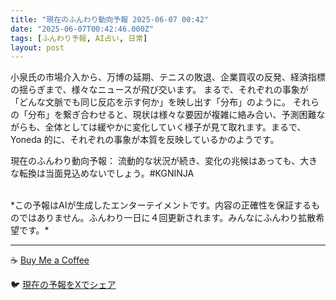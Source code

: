 ```yaml
---
title: "現在のふんわり動向予報 2025-06-07 00:42"
date: "2025-06-07T00:42:46.000Z"
tags: [ふんわり予報, AI占い, 日常]
layout: post
---
```


小泉氏の市場介入から、万博の延期、テニスの敗退、企業買収の反発、経済指標の揺らぎまで、様々なニュースが飛び交います。  まるで、それぞれの事象が「どんな文脈でも同じ反応を示す何か」を映し出す「分布」のように。  それらの「分布」を繋ぎ合わせると、現状は様々な要因が複雑に絡み合い、予測困難ながらも、全体としては緩やかに変化していく様子が見て取れます。まるで、Yoneda 的に、それぞれの事象が本質を反映しているかのようです。

現在のふんわり動向予報：
流動的な状況が続き、変化の兆候はあっても、大きな転換は当面見込めないでしょう。#KGNINJA

<br>
*この予報はAIが生成したエンターテイメントです。内容の正確性を保証するものではありません。ふんわり一日に４回更新されます。みんなにふんわり拡散希望です。*

---
☕️ [Buy Me a Coffee](https://www.buymeacoffee.com/kgninja)

🐦 [現在の予報をXでシェア](https://twitter.com/intent/tweet?text=%E7%8F%BE%E5%9C%A8%E3%81%AE%E3%81%B5%E3%82%93%E3%82%8F%E3%82%8A%E4%BA%88%E5%A0%B1%3A%20%E3%80%8C%E5%B0%8F%E6%B3%89%E6%B0%8F%E3%81%AE%E5%B8%82%E5%A0%B4%E4%BB%8B%E5%85%A5%E3%81%8B%E3%82%89%E3%80%81%E4%B8%87%E5%8D%9A%E3%81%AE%E5%BB%B6%E6%9C%9F%E3%80%81%E3%83%86%E3%83%8B%E3%82%B9%E3%81%AE%E6%95%97%E9%80%80%E3%80%81%E4%BC%81%E6%A5%AD%E8%B2%B7%E5%8F%8E%E3%81%AE%E5%8F%8D%E7%99%BA%E3%80%81%E7%B5%8C%E6%B8%88%E6%8C%87%E6%A8%99%E3%81%AE%E6%8F%BA%E3%82%89%E3%81%8E%E3%81%BE%E3%81%A7%E3%80%81%E6%A7%98%E3%80%85%E3%81%AA%E3%83%8B%E3%83%A5%E3%83%BC%E3%82%B9%E3%81%8C%E9%A3%9B%E3%81%B3%E4%BA%A4%E3%81%84%E3%81%BE%E3%81%99%E3%80%82%E3%80%8D%23KGNINJA%20%E7%B6%9A%E3%81%8D%E3%81%AF%E3%83%96%E3%83%AD%E3%82%B0%E3%81%A7%EF%BC%81%F0%9F%91%87&url=https%3A%2F%2Fkg-ninja.github.io%2FFunwariyoso%2F)
